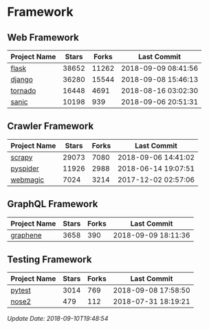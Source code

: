 # Framework

## Web Framework

| Project Name | Stars | Forks | Last Commit |
| ------------ | ----- | ----- | ----------- |
| [flask](https://github.com/pallets/flask) | 38652 | 11262 | 2018-09-09 08:41:56 |
| [django](https://github.com/django/django) | 36280 | 15544 | 2018-09-08 15:46:13 |
| [tornado](https://github.com/tornadoweb/tornado) | 16448 | 4691 | 2018-08-16 03:02:30 |
| [sanic](https://github.com/channelcat/sanic) | 10198 | 939 | 2018-09-06 20:51:31 |

## Crawler Framework

| Project Name | Stars | Forks | Last Commit |
| ------------ | ----- | ----- | ----------- |
| [scrapy](https://github.com/scrapy/scrapy) | 29073 | 7080 | 2018-09-06 14:41:02 |
| [pyspider](https://github.com/binux/pyspider) | 11926 | 2988 | 2018-06-14 19:07:51 |
| [webmagic](https://github.com/code4craft/webmagic) | 7024 | 3214 | 2017-12-02 02:57:06 |

## GraphQL Framework

| Project Name | Stars | Forks | Last Commit |
| ------------ | ----- | ----- | ----------- |
| [graphene](https://github.com/graphql-python/graphene) | 3658 | 390 | 2018-09-09 18:11:36 |

## Testing Framework

| Project Name | Stars | Forks | Last Commit |
| ------------ | ----- | ----- | ----------- |
| [pytest](https://github.com/pytest-dev/pytest) | 3014 | 769 | 2018-09-08 17:58:50 |
| [nose2](https://github.com/nose-devs/nose2) | 479 | 112 | 2018-07-31 18:19:21 |

*Update Date: 2018-09-10T19:48:54*